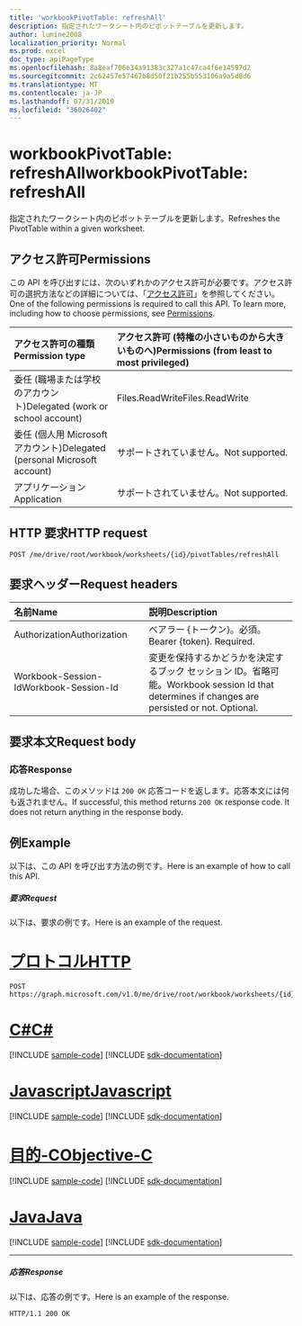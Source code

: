 ```yaml
---
title: 'workbookPivotTable: refreshAll'
description: 指定されたワークシート内のピボットテーブルを更新します。
author: lumine2008
localization_priority: Normal
ms.prod: excel
doc_type: apiPageType
ms.openlocfilehash: 8a8eaf706e34a91383c327a1c47ca4f6e14597d2
ms.sourcegitcommit: 2c62457e57467b8d50f21b255b553106a9a5d8d6
ms.translationtype: MT
ms.contentlocale: ja-JP
ms.lasthandoff: 07/31/2019
ms.locfileid: "36026402"
---
```

# <a name="workbookpivottable-refreshall"></a><span data-ttu-id="15f1b-103">workbookPivotTable: refreshAll</span><span class="sxs-lookup"><span data-stu-id="15f1b-103">workbookPivotTable: refreshAll</span></span>

<span data-ttu-id="15f1b-104">指定されたワークシート内のピボットテーブルを更新します。</span><span class="sxs-lookup"><span data-stu-id="15f1b-104">Refreshes the PivotTable within a given worksheet.</span></span>

## <a name="permissions"></a><span data-ttu-id="15f1b-105">アクセス許可</span><span class="sxs-lookup"><span data-stu-id="15f1b-105">Permissions</span></span>
<span data-ttu-id="15f1b-p101">この API を呼び出すには、次のいずれかのアクセス許可が必要です。アクセス許可の選択方法などの詳細については、「[アクセス許可](/graph/permissions-reference)」を参照してください。</span><span class="sxs-lookup"><span data-stu-id="15f1b-p101">One of the following permissions is required to call this API. To learn more, including how to choose permissions, see [Permissions](/graph/permissions-reference).</span></span>

|<span data-ttu-id="15f1b-108">アクセス許可の種類</span><span class="sxs-lookup"><span data-stu-id="15f1b-108">Permission type</span></span>      | <span data-ttu-id="15f1b-109">アクセス許可 (特権の小さいものから大きいものへ)</span><span class="sxs-lookup"><span data-stu-id="15f1b-109">Permissions (from least to most privileged)</span></span>              |
|:--------------------|:---------------------------------------------------------|
|<span data-ttu-id="15f1b-110">委任 (職場または学校のアカウント)</span><span class="sxs-lookup"><span data-stu-id="15f1b-110">Delegated (work or school account)</span></span> | <span data-ttu-id="15f1b-111">Files.ReadWrite</span><span class="sxs-lookup"><span data-stu-id="15f1b-111">Files.ReadWrite</span></span>    |
|<span data-ttu-id="15f1b-112">委任 (個人用 Microsoft アカウント)</span><span class="sxs-lookup"><span data-stu-id="15f1b-112">Delegated (personal Microsoft account)</span></span> | <span data-ttu-id="15f1b-113">サポートされていません。</span><span class="sxs-lookup"><span data-stu-id="15f1b-113">Not supported.</span></span>    |
|<span data-ttu-id="15f1b-114">アプリケーション</span><span class="sxs-lookup"><span data-stu-id="15f1b-114">Application</span></span> | <span data-ttu-id="15f1b-115">サポートされていません。</span><span class="sxs-lookup"><span data-stu-id="15f1b-115">Not supported.</span></span> |

## <a name="http-request"></a><span data-ttu-id="15f1b-116">HTTP 要求</span><span class="sxs-lookup"><span data-stu-id="15f1b-116">HTTP request</span></span>
<!-- { "blockType": "ignored" } -->
```http
POST /me/drive/root/workbook/worksheets/{id}/pivotTables/refreshAll

```
## <a name="request-headers"></a><span data-ttu-id="15f1b-117">要求ヘッダー</span><span class="sxs-lookup"><span data-stu-id="15f1b-117">Request headers</span></span>
| <span data-ttu-id="15f1b-118">名前</span><span class="sxs-lookup"><span data-stu-id="15f1b-118">Name</span></span>       | <span data-ttu-id="15f1b-119">説明</span><span class="sxs-lookup"><span data-stu-id="15f1b-119">Description</span></span>|
|:---------------|:----------|
| <span data-ttu-id="15f1b-120">Authorization</span><span class="sxs-lookup"><span data-stu-id="15f1b-120">Authorization</span></span>  | <span data-ttu-id="15f1b-p102">ベアラー {トークン}。必須。</span><span class="sxs-lookup"><span data-stu-id="15f1b-p102">Bearer {token}. Required.</span></span> |
| <span data-ttu-id="15f1b-123">Workbook-Session-Id</span><span class="sxs-lookup"><span data-stu-id="15f1b-123">Workbook-Session-Id</span></span>  | <span data-ttu-id="15f1b-p103">変更を保持するかどうかを決定するブック セッション ID。省略可能。</span><span class="sxs-lookup"><span data-stu-id="15f1b-p103">Workbook session Id that determines if changes are persisted or not. Optional.</span></span>|

## <a name="request-body"></a><span data-ttu-id="15f1b-126">要求本文</span><span class="sxs-lookup"><span data-stu-id="15f1b-126">Request body</span></span>

### <a name="response"></a><span data-ttu-id="15f1b-127">応答</span><span class="sxs-lookup"><span data-stu-id="15f1b-127">Response</span></span>
<span data-ttu-id="15f1b-p104">成功した場合、このメソッドは `200 OK` 応答コードを返します。応答本文には何も返されません。</span><span class="sxs-lookup"><span data-stu-id="15f1b-p104">If successful, this method returns `200 OK` response code. It does not return anything in the response body.</span></span>

## <a name="example"></a><span data-ttu-id="15f1b-130">例</span><span class="sxs-lookup"><span data-stu-id="15f1b-130">Example</span></span>
<span data-ttu-id="15f1b-131">以下は、この API を呼び出す方法の例です。</span><span class="sxs-lookup"><span data-stu-id="15f1b-131">Here is an example of how to call this API.</span></span>
##### <a name="request"></a><span data-ttu-id="15f1b-132">要求</span><span class="sxs-lookup"><span data-stu-id="15f1b-132">Request</span></span>
<span data-ttu-id="15f1b-133">以下は、要求の例です。</span><span class="sxs-lookup"><span data-stu-id="15f1b-133">Here is an example of the request.</span></span>

# <a name="httptabhttp"></a>[<span data-ttu-id="15f1b-134">プロトコル</span><span class="sxs-lookup"><span data-stu-id="15f1b-134">HTTP</span></span>](#tab/http)
<!-- {
  "blockType": "request",
  "name": "workbookpivottable_refreshall"
}-->
```http
POST https://graph.microsoft.com/v1.0/me/drive/root/workbook/worksheets/{id}/pivotTables/refreshAll
```
# <a name="ctabcsharp"></a>[<span data-ttu-id="15f1b-135">C#</span><span class="sxs-lookup"><span data-stu-id="15f1b-135">C#</span></span>](#tab/csharp)
[!INCLUDE [sample-code](../includes/snippets/csharp/workbookpivottable-refreshall-csharp-snippets.md)]
[!INCLUDE [sdk-documentation](../includes/snippets/snippets-sdk-documentation-link.md)]

# <a name="javascripttabjavascript"></a>[<span data-ttu-id="15f1b-136">Javascript</span><span class="sxs-lookup"><span data-stu-id="15f1b-136">Javascript</span></span>](#tab/javascript)
[!INCLUDE [sample-code](../includes/snippets/javascript/workbookpivottable-refreshall-javascript-snippets.md)]
[!INCLUDE [sdk-documentation](../includes/snippets/snippets-sdk-documentation-link.md)]

# <a name="objective-ctabobjc"></a>[<span data-ttu-id="15f1b-137">目的-C</span><span class="sxs-lookup"><span data-stu-id="15f1b-137">Objective-C</span></span>](#tab/objc)
[!INCLUDE [sample-code](../includes/snippets/objc/workbookpivottable-refreshall-objc-snippets.md)]
[!INCLUDE [sdk-documentation](../includes/snippets/snippets-sdk-documentation-link.md)]

# <a name="javatabjava"></a>[<span data-ttu-id="15f1b-138">Java</span><span class="sxs-lookup"><span data-stu-id="15f1b-138">Java</span></span>](#tab/java)
[!INCLUDE [sample-code](../includes/snippets/java/workbookpivottable-refreshall-java-snippets.md)]
[!INCLUDE [sdk-documentation](../includes/snippets/snippets-sdk-documentation-link.md)]

---


##### <a name="response"></a><span data-ttu-id="15f1b-139">応答</span><span class="sxs-lookup"><span data-stu-id="15f1b-139">Response</span></span>
<span data-ttu-id="15f1b-140">以下は、応答の例です。</span><span class="sxs-lookup"><span data-stu-id="15f1b-140">Here is an example of the response.</span></span>
<!-- {
  "blockType": "response",
  "truncated": true
} -->
```http
HTTP/1.1 200 OK
```
<!-- uuid: 8fcb5dbc-d5aa-4681-8e31-b001d5168d79 
2015-10-25 14:57:30 UTC -->
<!-- {
  "type": "#page.annotation",
  "description": "Example",
  "keywords": "",
  "section": "documentation",
  "tocPath": "",
  "suppressions": [
  ]
}-->
